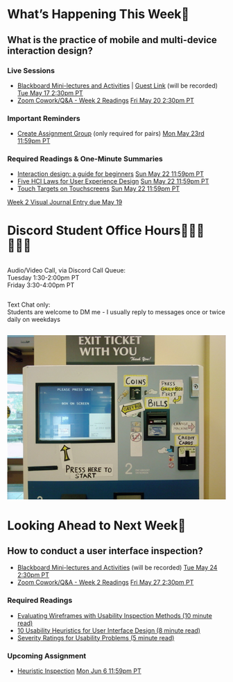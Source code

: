 
<div class=alert>

<h1> What’s Happening This Week💫 </h1>

<h2> What is the practice of mobile and multi-device interaction design? </h2>

<h3> Live Sessions </h3>

* [Blackboard Mini-lectures and Activities](https://canvas.sfu.ca/courses/76289/external_tools/3544) | [Guest Link](https://www2.cs.sfu.ca/CourseCentral/363/paulh/BB-17-05-2022-T8UBGyayr5E4bo) (will be recorded) <span class='badge'> [Tue May 17 2:30pm PT](https://www.timeanddate.com/worldclock/fixedtime.html?msg=CMPT-363+Blackboard+Mini-lectures+and+Activities&iso=20220517T1430&p1=256&ah=1&am=50)</span>
* [Zoom Cowork/Q&A - Week 2 Readings](https://www2.cs.sfu.ca/CourseCentral/363/paulh/Z-u5DkmoHXx5UFpO) <span class='badge'> [Fri May 20 2:30pm PT](https://www.timeanddate.com/worldclock/fixedtime.html?msg=CMPT-363+Zoom+Cowork%2FQ%26A+Session&iso=20220520T1430&p1=256&am=50)</span>

<h3> Important Reminders </h3>

* [Create Assignment Group](https://canvas.sfu.ca/courses/76289/groups#tab-33258) (only required for pairs) <span class='badge'> [Mon May 23rd 11:59pm PT](https://www.timeanddate.com/worldclock/fixedtime.html?msg=CMPT-363+Create+Student+Project+Group+Due+Date&iso=20220523T235900&p1=256)</span>

<h3> Required Readings & One-Minute Summaries </h3>

* [Interaction design: a guide for beginners](https://canvas.sfu.ca/courses/76289/assignments/849070) <span class='badge'> [Sun May 22 11:59pm PT](https://www.timeanddate.com/worldclock/fixedtime.html?msg=One-minute+Summaries+for+Week+2+Due+Date&iso=20220522T235900&p1=256)</span>  
* [Five HCI Laws for User Experience Design](https://canvas.sfu.ca/courses/76289/assignments/849069) <span class='badge'> [Sun May 22 11:59pm PT](https://www.timeanddate.com/worldclock/fixedtime.html?msg=One-minute+Summaries+for+Week+2+Due+Date&iso=20220522T235900&p1=256)</span>  
* [Touch Targets on Touchscreens](https://canvas.sfu.ca/courses/76289/assignments/849074) <span class='badge'> [Sun May 22 11:59pm PT](https://www.timeanddate.com/worldclock/fixedtime.html?msg=One-minute+Summaries+for+Week+2+Due+Date&iso=20220522T235900&p1=256)</span>  

[Week 2 Visual Journal Entry due May 19](https://canvas.sfu.ca/courses/76289/assignments/849099 ':class=button')

</div>

<h1> Discord Student Office Hours‍👩🏽‍💻👨🏽‍💻 </h1>

<div class="row">
<div class="column">

Audio/Video Call, via Discord Call Queue:  
Tuesday 1:30-2:00pm PT  
Friday 3:30-4:00pm PT  

</div>
<div class="column">

Text Chat only:  
Students are welcome to DM me - I usually reply to messages once or twice daily on weekdays

</div>
</div>

![Complex User Interface](images/2760207306_21ac555261_b.jpg ':class=banner-image')

<h1> Looking Ahead to Next Week🔭 </h1>

<h2> How to conduct a user interface inspection? </h2>

* [Blackboard Mini-lectures and Activities](https://canvas.sfu.ca/courses/76289/external_tools/3544) (will be recorded) <span class='badge'> [Tue May 24 2:30pm PT](https://www.timeanddate.com/worldclock/fixedtime.html?msg=CMPT-363+Blackboard+Mini-lectures+and+Activities&iso=20220524T1430&p1=256&ah=1&am=50)</span>
* [Zoom Cowork/Q&A - Week 2 Readings](https://www2.cs.sfu.ca/CourseCentral/363/paulh/Z-u5DkmoHXx5UFpN) <span class='badge'> [Fri May 27 2:30pm PT](https://www.timeanddate.com/worldclock/fixedtime.html?msg=CMPT-363+Zoom+Cowork%2FQ%26A+Session&iso=20220527T1430&p1=256&am=50)</span>

<h3> Required Readings </h3>

* [Evaluating Wireframes with Usability Inspection Methods (10 minute read)](https://balsamiq.com/learn/articles/usability-inspection/)  
* [10 Usability Heuristics for User Interface Design (8 minute read)](https://www.nngroup.com/articles/ten-usability-heuristics/)  
* [Severity Ratings for Usability Problems (5 minute read)](https://www.nngroup.com/articles/how-to-rate-the-severity-of-usability-problems/)  

<h3> Upcoming Assignment </h3>

* [Heuristic Inspection](https://canvas.sfu.ca/courses/76289/assignments/751347) <span class='badge'> [Mon Jun 6 11:59pm PT](https://www.timeanddate.com/worldclock/fixedtime.html?msg=CMPT-363+Individual+Heuristic+Inspection+Due+Date&iso=20220613T2359&p1=256)</span>